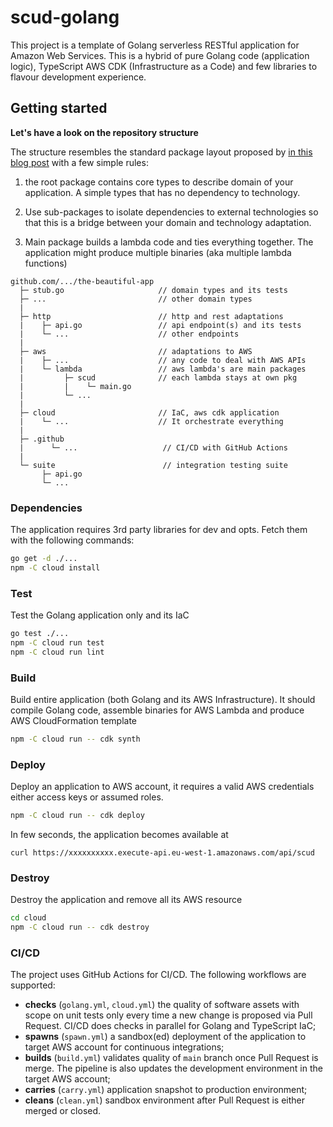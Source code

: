 # scud-golang

This project is a template of Golang serverless RESTful application for Amazon Web Services. This is a hybrid of pure Golang code (application logic), TypeScript AWS CDK (Infrastructure as a Code) and few libraries to flavour development experience. 


## Getting started

**Let's have a look on the repository structure**

The structure resembles the standard package layout proposed by [in this blog post](https://medium.com/@benbjohnson/standard-package-layout-7cdbc8391fc1) with a few simple rules:

1. the root package contains core types to describe domain of your application. A simple types that has no dependency to technology.

2. Use sub-packages to isolate dependencies to external technologies so that this is a bridge between your domain and technology adaptation. 

3. Main package builds a lambda code and ties everything together. The application might produce multiple binaries (aka multiple lambda functions)

```
github.com/.../the-beautiful-app  
  ├─ stub.go                     // domain types and its tests
  ├─ ...                         // other domain types
  |
  ├─ http                        // http and rest adaptations
  |    ├─ api.go                 // api endpoint(s) and its tests
  |    └─ ...                    // other endpoints
  |
  ├─ aws                         // adaptations to AWS
  |    ├─ ...                    // any code to deal with AWS APIs
  |    └─ lambda                 // aws lambda's are main packages
  |         ├─ scud              // each lambda stays at own pkg
  |         |    └─ main.go
  |         └─ ...
  |
  ├─ cloud                       // IaC, aws cdk application
  |    └─ ...                    // It orchestrate everything
  |
  ├─ .github
  |      └─ ...                   // CI/CD with GitHub Actions
  |
  └─ suite                        // integration testing suite 
       ├─ api.go
       └─ ... 
```

### Dependencies 

The application requires 3rd party libraries for dev and opts. Fetch them with the following commands:

```bash
go get -d ./...
npm -C cloud install
```

### Test

Test the Golang application only and its IaC

```bash
go test ./...
npm -C cloud run test
npm -C cloud run lint
```

### Build

Build entire application (both Golang and its AWS Infrastructure). It should compile Golang code, assemble binaries for AWS Lambda and produce AWS CloudFormation template

```bash
npm -C cloud run -- cdk synth
```

### Deploy

Deploy an application to AWS account, it requires a valid AWS credentials either access keys or assumed roles.

```bash
npm -C cloud run -- cdk deploy
```

In few seconds, the application becomes available at

```
curl https://xxxxxxxxxx.execute-api.eu-west-1.amazonaws.com/api/scud
```

### Destroy

Destroy the application and remove all its AWS resource

```bash
cd cloud
npm -C cloud run -- cdk destroy
```

### CI/CD

The project uses GitHub Actions for CI/CD. The following workflows are supported:

* **checks** (`golang.yml`, `cloud.yml`) the quality of software assets with scope on unit tests only every time a new change is proposed via Pull Request. CI/CD does checks in parallel for Golang and TypeScript IaC;
* **spawns** (`spawn.yml`) a sandbox(ed) deployment of the application to target AWS account for continuous integrations;
* **builds** (`build.yml`) validates quality of `main` branch once Pull Request is merge. The pipeline is also updates the development environment in the target AWS account;
* **carries** (`carry.yml`) application snapshot to production environment;
* **cleans** (`clean.yml`) sandbox environment after Pull Request is either merged or closed.

